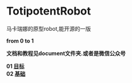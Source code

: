 # TotipotentRobot
马卡瑞娜的原型robot,能开源的一版

<b>from 0 to 1

文档和教程见document文件夹.或者是微信公众号

01 [目标](Document/01.md)  
02 [基础](Document/02.md)  
